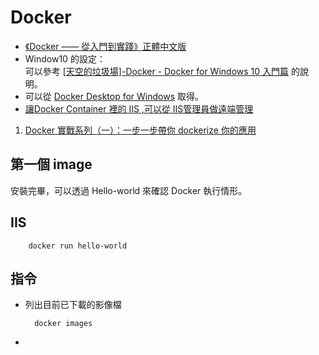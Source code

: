 # Docker 
* [《Docker —— 從入門到實踐­》正體中文版][ref00]
* Window10 的設定：  
可以參考 [[天空的垃圾場]-Docker - Docker for Windows 10 入門篇][ref01] 的說明。 
* 可以從 [Docker Desktop for Windows][ref02] 取得。
* [讓Docker Container 裡的 IIS ,可以從 IIS管理員做遠端管理][ref03]

1. [Docker 實戰系列（一）：一步一步帶你 dockerize 你的應用][step1]



## 第一個 image 
安裝完畢，可以透過 Hello-world 來確認 Docker 執行情形。
## IIS

        docker run hello-world

## 指令
* 列出目前已下載的影像檔

        docker images

* 


[ref00]:https://philipzheng.gitbook.io/docker_practice/
[ref01]:https://skychang.github.io/2017/01/06/Docker-Docker_for_Windows_10_First/
[ref02]:https://hub.docker.com/editions/community/docker-ce-desktop-windows/
[ref03]:https://medium.com/@ericstudio/%E8%AE%93docker-container-%E8%A3%A1%E7%9A%84-iis-%E5%8F%AF%E4%BB%A5%E5%BE%9E-iis%E7%AE%A1%E7%90%86%E5%93%A1%E5%81%9A%E9%81%A0%E7%AB%AF%E7%AE%A1%E7%90%86-3cb9a50b1d71
[step1]:https://larrylu.blog/step-by-step-dockerize-your-app-ecd8940696f4